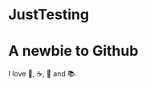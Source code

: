 JustTesting
===========

A newbie to Github
===========
I love :pray:, :coffee:, :cake: and :books:.
